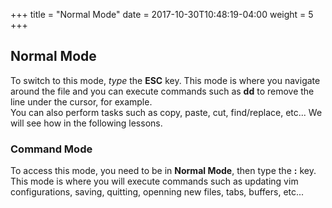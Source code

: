 +++
title = "Normal Mode"
date =  2017-10-30T10:48:19-04:00
weight = 5
+++

## Normal Mode  
To switch to this mode, *type* the **ESC** key. 
This mode is where you navigate around the file and you can execute commands such as **dd** to remove the line under the cursor, for example.  
You can also perform tasks such as copy, paste, cut, find/replace, etc... We will see how in the following lessons.  
### Command Mode
To access this mode, you need to be in **Normal Mode**, then type the **:** key.  
This mode is where you will execute commands such as updating vim configurations, saving, quitting, openning new files, tabs, buffers, etc...  
